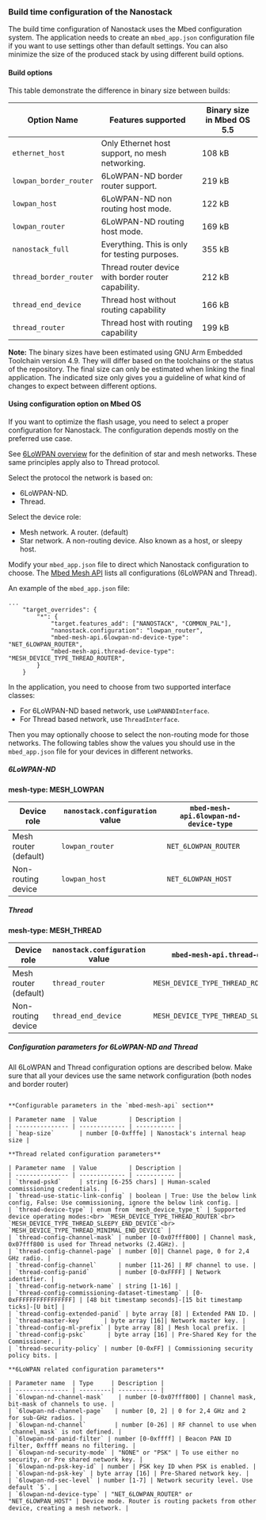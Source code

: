 ### Build time configuration of the Nanostack

The build time configuration of Nanostack uses the Mbed configuration system. The application needs to create an `mbed_app.json` configuration file if you want to use settings other than default settings. You can also minimize the size of the produced stack by using different build options.

#### Build options

This table demonstrate the difference in binary size between builds:

Option Name | Features supported | Binary size in Mbed OS 5.5
------------| -------------------|------------------------------------
`ethernet_host` | Only Ethernet host support, no mesh networking. | 108 kB
`lowpan_border_router` | 6LoWPAN-ND border router support. | 219 kB
`lowpan_host` | 6LoWPAN-ND non routing host mode. | 122 kB
`lowpan_router` | 6LoWPAN-ND routing host mode. | 169 kB
`nanostack_full` | Everything. This is only for testing purposes. | 355 kB
`thread_border_router` | Thread router device with border router capability. | 212 kB
`thread_end_device` | Thread host without routing capability | 166 kB
`thread_router` | Thread host with routing capability | 199 kB

<span class="notes">**Note:** The binary sizes have been estimated using GNU Arm Embedded Toolchain version 4.9. They will differ based on the toolchains or the status of the repository. The final size can only be estimated when linking the final application. The indicated size only gives you a guideline of what kind of changes to expect between different options.</span>

#### Using configuration option on Mbed OS

If you want to optimize the flash usage, you need to select a proper configuration for Nanostack. The configuration depends mostly on the preferred use case.

See [6LoWPAN overview](/docs/v5.7/tutorials/mesh.html) for the definition of star and mesh networks. These same principles apply also to Thread protocol.

Select the protocol the network is based on:

- 6LoWPAN-ND.
- Thread.

Select the device role:

- Mesh network. A router. (default)
- Star network. A non-routing device. Also known as a host, or sleepy host.

Modify your `mbed_app.json` file to direct which Nanostack configuration to choose. The [Mbed Mesh API](https://github.com/ARMmbed/mbed-os/blob/master/features/nanostack/FEATURE_NANOSTACK/mbed-mesh-api/mbed_lib.json) lists all configurations (6LoWPAN and Thread).

An example of the `mbed_app.json` file:

```
...
    "target_overrides": {
        "*": {
            "target.features_add": ["NANOSTACK", "COMMON_PAL"],
            "nanostack.configuration": "lowpan_router",
            "mbed-mesh-api.6lowpan-nd-device-type": "NET_6LOWPAN_ROUTER",
            "mbed-mesh-api.thread-device-type": "MESH_DEVICE_TYPE_THREAD_ROUTER",
        }
    }
```

In the application, you need to choose from two supported interface classes:

- For 6LoWPAN-ND based network, use `LoWPANNDInterface`.
- For Thread based network, use `ThreadInterface`.

Then you may optionally choose to select the non-routing mode for those networks. The following tables show the values you should use in the `mbed_app.json` file for your devices in different networks.

##### 6LoWPAN-ND

**mesh-type: MESH_LOWPAN**

|Device role|`nanostack.configuration` value|`mbed-mesh-api.6lowpan-nd-device-type`|
|-----------|-------------------------|------------------------------------|
|Mesh router (default) | `lowpan_router` | `NET_6LOWPAN_ROUTER` |
|Non-routing device | `lowpan_host` | `NET_6LOWPAN_HOST` |

##### Thread

**mesh-type: MESH_THREAD**

|Device role|`nanostack.configuration` value|`mbed-mesh-api.thread-device-type`|
|-----------|-------------------------|------------------------------------|
|Mesh router (default) | `thread_router` | `MESH_DEVICE_TYPE_THREAD_ROUTER` |
|Non-routing device | `thread_end_device` | `MESH_DEVICE_TYPE_THREAD_SLEEPY_END_DEVICE` |

##### Configuration parameters for 6LoWPAN-ND and Thread

All 6LoWPAN and Thread configuration options are described below.
Make sure that all your devices use the same network configuration (both nodes and border router)

```

**Configurable parameters in the `mbed-mesh-api` section**

| Parameter name  | Value         | Description |
| --------------- | ------------- | ----------- |
| `heap-size`       | number [0-0xfffe] | Nanostack's internal heap size |

**Thread related configuration parameters**

| Parameter name  | Value         | Description |
| --------------- | ------------- | ----------- |
| `thread-pskd`     | string [6-255 chars] | Human-scaled commissioning credentials. |
| `thread-use-static-link-config` | boolean | True: Use the below link config, False: Use commissioning, ignore the below link config. |
| `thread-device-type` | enum from `mesh_device_type_t` | Supported device operating modes:<br> `MESH_DEVICE_TYPE_THREAD_ROUTER`<br> `MESH_DEVICE_TYPE_THREAD_SLEEPY_END_DEVICE`<br> `MESH_DEVICE_TYPE_THREAD_MINIMAL_END_DEVICE` |
| `thread-config-channel-mask` | number [0-0x07fff800] | Channel mask, 0x07fff800 is used for Thread networks (2.4GHz). |
| `thread-config-channel-page` | number [0]| Channel page, 0 for 2,4 GHz radio. |
| `thread-config-channel`      | number [11-26] | RF channel to use. |
| `thread-config-panid`        | number [0-0xFFFF] | Network identifier. |
| `thread-config-network-name` | string [1-16] |
| `thread-config-commissioning-dataset-timestamp` | [0-0xFFFFFFFFFFFFFFFF] | [48 bit timestamp seconds]-[15 bit timestamp ticks]-[U bit] |
| `thread-config-extended-panid` | byte array [8] | Extended PAN ID. |
| `thread-master-key`      | byte array [16]| Network master key. |
| `thread-config-ml-prefix` | byte array [8] | Mesh local prefix. |
| `thread-config-pskc`      | byte array [16] | Pre-Shared Key for the Commissioner. |
| `thread-security-policy` | number [0-0xFF] | Commissioning security policy bits. |

**6LoWPAN related configuration parameters**

| Parameter name  | Type     | Description |
| --------------- | ---------| ----------- |
| `6lowpan-nd-channel-mask`    | number [0-0x07fff800] | Channel mask, bit-mask of channels to use. |
| `6lowpan-nd-channel-page`   | number [0, 2] | 0 for 2,4 GHz and 2 for sub-GHz radios. |
| `6lowpan-nd-channel`        | number [0-26] | RF channel to use when `channel_mask` is not defined. |
| `6lowpan-nd-panid-filter` | number [0-0xffff] | Beacon PAN ID filter, 0xffff means no filtering. |
| `6lowpan-nd-security-mode` | "NONE" or "PSK" | To use either no security, or Pre shared network key. |
| `6lowpan-nd-psk-key-id` | number | PSK key ID when PSK is enabled. |
| `6lowpan-nd-psk-key` | byte array [16] | Pre-Shared network key. |
| `6lowpan-nd-sec-level` | number [1-7] | Network security level. Use default `5`. |
| `6lowpan-nd-device-type` | "NET_6LOWPAN_ROUTER" or "NET_6LOWPAN_HOST" | Device mode. Router is routing packets from other device, creating a mesh network. |

